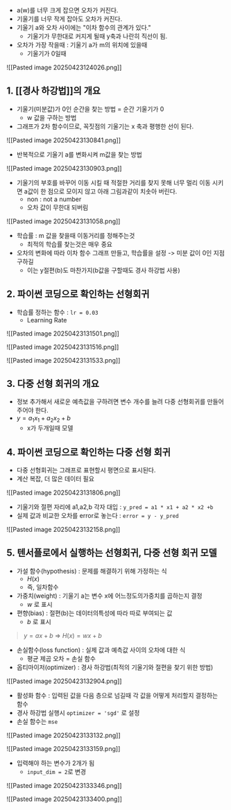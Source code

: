 - a(w)를 너무 크게 잡으면 오차가 커진다.
- 기울기를 너무 작게 잡아도 오차가 커진다.
- 기울기 a와 오차 사이에는 "이차 함수의 관계가 있다."
	- 기울기가 무한대로 커지게 될때 y축과 나란히 직선이 됨.
- 오차가 가장 작을때 : 기울기 a가 m의 위치에 있을때 
	- 기울기가 0일때

![[Pasted image 20250423124026.png]]

## 1.  [[경사 하강법]]의 개요
- 기울기(미분값)가 0인 순간을 찾는 방법 = 순간 기울기가 0
	- w 값을 구하는 방법
- 그래프가 2차 함수이므로, 꼭짓점의 기울기는 x 축과 평행한 선이 된다.

![[Pasted image 20250423130841.png]]

- 반복적으로 기울기 a를 변화시켜 m값을 찾는 방법

![[Pasted image 20250423130903.png]]

- 기울기의 부호를 바꾸어 이동 시킬 때 적절한 거리를 찾지 못해 너무 멀리 이동 시키면 a값이 한 점으로 모이지 않고 아래 그림과같이 치솟아 버린다.
	- non : not a number
	- 오차 값이 무한대 되버림

![[Pasted image 20250423131058.png]]

- 학습률 : m 값을 찾을때 이동거리를 정해주는것
	- 최적의 학습률 찾는것은 매우 중요
- 오차의 변화에 따라 이차 함수 그래프 만들고, 학습률을 설정 -> 미분 값이 0인 지점 구하길
	- 이는 y절편(b)도 마찬가지(b값을 구할때도 경사 하강법 사용)

## 2. 파이썬 코딩으로 확인하는 선형회귀
- 학습률 정하는 함수 : `lr = 0.03`
	- Learning Rate

![[Pasted image 20250423131501.png]]

![[Pasted image 20250423131516.png]]

![[Pasted image 20250423131533.png]]

## 3. 다중 선형 회귀의 개요
- 정보 추가해서 새로운 예측값을 구하려면 변수 개수를 늘려 다중 선형회귀를 만들어주어야 한다.
- $y = a_1x_1 + a_2x_2 + b$
	- x가 두개일때 모델

## 4. 파이썬 코딩으로 확인하는 다중 선형 회귀

- 다중 선형회귀는 그래프로 표현할시 평면으로 표시된다.
- 계산 복잡, 더 많은 데이터 필요


![[Pasted image 20250423131806.png]]

- 기울기와 절편 자리에 a1,a2,b 각자 대입 : `y_pred = a1 * x1 + a2 * x2 +b`
- 실제 값과 비교한 오차를 error로 놓는다 : `error = y - y_pred`

![[Pasted image 20250423132158.png]]

## 5. 텐서플로에서 실행하는 선형회귀, 다중 선형 회귀 모델
- 가설 함수(hypothesis) : 문제를 해결하기 위해 가정하는 식
	- $H(x)$
	- 즉, 일차함수
- 가중치(weight) : 기울기 a는 변수 x에 어느정도의가중치를 곱하는지 결정
	- $w$ 로 표시
- 편향(bias) : 절편(b)는 데이터의특성에 따라 따로 부여되는 값
	- $b$ 로 표시

> $y = ax +b$ => $H(x) = wx + b$

- 손실함수(loss function) : 실제 값과 예측값 사이의 오차에 대한 식
	- 평균 제곱 오차 = 손실 함수
- 옵티마이저(optimizer) : 경사 하강법(최적의 기울기와 절편을 찾기 위한 방법)

![[Pasted image 20250423132904.png]]

- 활성화 함수 : 입력된 값을 다음 층으로 넘길때 각 값을 어떻게 처리할지 결정하는 함수
- 경사 하강법 실행시 `optimizer = 'sgd'` 로 설정
- 손실 함수는 `mse`

![[Pasted image 20250423133132.png]]

![[Pasted image 20250423133159.png]]

- 입력해야 하는 변수가 2개가 됨
	- `input_dim = 2`로 변경

![[Pasted image 20250423133346.png]]

![[Pasted image 20250423133400.png]]

